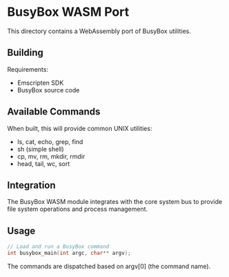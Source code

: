 # BusyBox WASM Port

This directory contains a WebAssembly port of BusyBox utilities.

## Building

Requirements:
- Emscripten SDK
- BusyBox source code

## Available Commands

When built, this will provide common UNIX utilities:
- ls, cat, echo, grep, find
- sh (simple shell)
- cp, mv, rm, mkdir, rmdir
- head, tail, wc, sort

## Integration

The BusyBox WASM module integrates with the core system bus to provide
file system operations and process management.

## Usage

```c
// Load and run a BusyBox command
int busybox_main(int argc, char** argv);
```

The commands are dispatched based on argv[0] (the command name).
